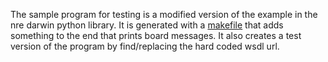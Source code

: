 The sample program for testing is a modified version of the example in the nre
darwin python library.  It is generated with a [makefile](makefile) that adds
something to the end that prints board messages.  It also creates a test version
of the program by find/replacing the hard coded wsdl url.

